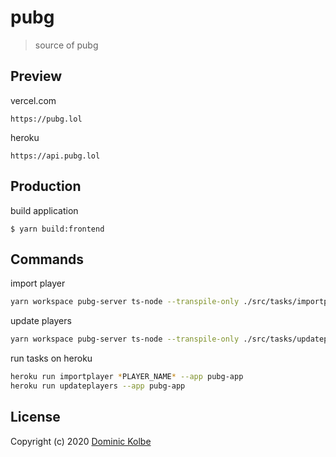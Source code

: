 # pubg

> source of pubg

## Preview

vercel.com

```
https://pubg.lol
```

heroku

```
https://api.pubg.lol
```

## Production

build application

```
$ yarn build:frontend
```

## Commands

import player

```bash
yarn workspace pubg-server ts-node --transpile-only ./src/tasks/importplayer.ts *PLAYER_NAME*
```

update players

```bash
yarn workspace pubg-server ts-node --transpile-only ./src/tasks/updateplayers.ts *UPDATE_INTERVAL optional*
```

run tasks on heroku

```bash
heroku run importplayer *PLAYER_NAME* --app pubg-app
heroku run updateplayers --app pubg-app
```

## License

Copyright (c) 2020 [Dominic Kolbe](https://dominickolbe.dk)
